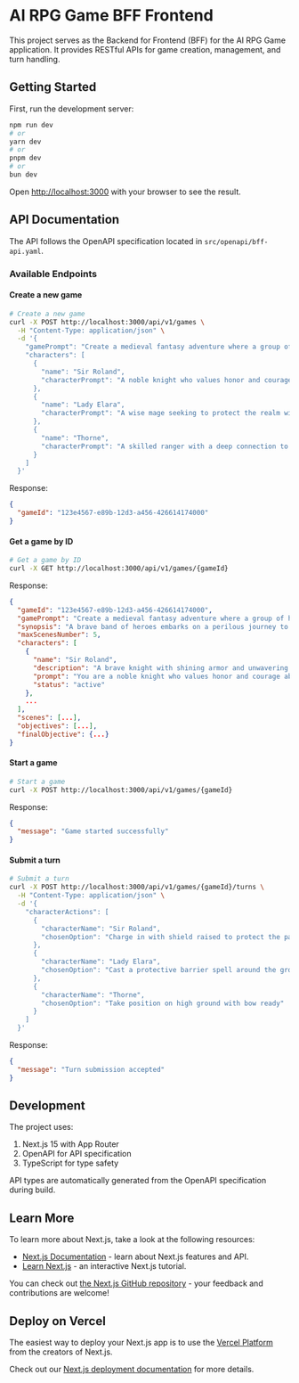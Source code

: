 # AI RPG Game BFF Frontend

This project serves as the Backend for Frontend (BFF) for the AI RPG Game application. It provides RESTful APIs for game creation, management, and turn handling.

## Getting Started

First, run the development server:

```bash
npm run dev
# or
yarn dev
# or
pnpm dev
# or
bun dev
```

Open [http://localhost:3000](http://localhost:3000) with your browser to see the result.

## API Documentation

The API follows the OpenAPI specification located in `src/openapi/bff-api.yaml`.

### Available Endpoints

#### Create a new game

```bash
# Create a new game
curl -X POST http://localhost:3000/api/v1/games \
  -H "Content-Type: application/json" \
  -d '{
    "gamePrompt": "Create a medieval fantasy adventure where a group of heroes must save their kingdom from a dragon",
    "characters": [
      {
        "name": "Sir Roland",
        "characterPrompt": "A noble knight who values honor and courage above all else"
      },
      {
        "name": "Lady Elara",
        "characterPrompt": "A wise mage seeking to protect the realm with her magical powers"
      },
      {
        "name": "Thorne",
        "characterPrompt": "A skilled ranger with a deep connection to nature and exceptional tracking abilities"
      }
    ]
  }'
```

Response:
```json
{
  "gameId": "123e4567-e89b-12d3-a456-426614174000"
}
```

#### Get a game by ID

```bash
# Get a game by ID
curl -X GET http://localhost:3000/api/v1/games/{gameId}
```

Response:
```json
{
  "gameId": "123e4567-e89b-12d3-a456-426614174000",
  "gamePrompt": "Create a medieval fantasy adventure where a group of heroes must save their kingdom from a dragon",
  "synopsis": "A brave band of heroes embarks on a perilous journey to defend their kingdom from an ancient dragon",
  "maxScenesNumber": 5,
  "characters": [
    {
      "name": "Sir Roland",
      "description": "A brave knight with shining armor and unwavering loyalty",
      "prompt": "You are a noble knight who values honor and courage above all else",
      "status": "active"
    },
    ...
  ],
  "scenes": [...],
  "objectives": [...],
  "finalObjective": {...}
}
```

#### Start a game

```bash
# Start a game
curl -X POST http://localhost:3000/api/v1/games/{gameId}
```

Response:
```json
{
  "message": "Game started successfully"
}
```

#### Submit a turn

```bash
# Submit a turn
curl -X POST http://localhost:3000/api/v1/games/{gameId}/turns \
  -H "Content-Type: application/json" \
  -d '{
    "characterActions": [
      {
        "characterName": "Sir Roland",
        "chosenOption": "Charge in with shield raised to protect the party"
      },
      {
        "characterName": "Lady Elara",
        "chosenOption": "Cast a protective barrier spell around the group"
      },
      {
        "characterName": "Thorne",
        "chosenOption": "Take position on high ground with bow ready"
      }
    ]
  }'
```

Response:
```json
{
  "message": "Turn submission accepted"
}
```

## Development

The project uses:

1. Next.js 15 with App Router
2. OpenAPI for API specification
3. TypeScript for type safety

API types are automatically generated from the OpenAPI specification during build.

## Learn More

To learn more about Next.js, take a look at the following resources:

- [Next.js Documentation](https://nextjs.org/docs) - learn about Next.js features and API.
- [Learn Next.js](https://nextjs.org/learn) - an interactive Next.js tutorial.

You can check out [the Next.js GitHub repository](https://github.com/vercel/next.js) - your feedback and contributions are welcome!

## Deploy on Vercel

The easiest way to deploy your Next.js app is to use the [Vercel Platform](https://vercel.com/new?utm_medium=default-template&filter=next.js&utm_source=create-next-app&utm_campaign=create-next-app-readme) from the creators of Next.js.

Check out our [Next.js deployment documentation](https://nextjs.org/docs/app/building-your-application/deploying) for more details.

